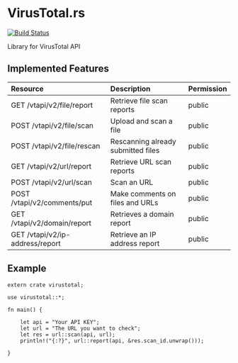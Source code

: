 # VirusTotal.rs

[![Build Status](https://travis-ci.org/owlinux1000/virustotal.rs.svg?branch=master)](https://travis-ci.org/owlinux1000/virustotal.rs)

Library for VirusTotal API

## Implemented Features

| Resource                        | Description                        | Permission |
|:--------------------------------|:-----------------------------------|:-----------|
| GET /vtapi/v2/file/report       | Retrieve file scan reports         | public     |
| POST /vtapi/v2/file/scan        | Upload and scan a file             | public     |
| POST /vtapi/v2/file/rescan      | Rescanning already submitted files | public     |
| GET /vtapi/v2/url/report        | Retrieve URL scan reports          | public     |
| POST /vtapi/v2/url/scan         | Scan an URL                        | public     |
| POST /vtapi/v2/comments/put     | Make comments on files and URLs    | public     |
| GET /vtapi/v2/domain/report     | Retrieves a domain report          | public     |
| GET /vtapi/v2/ip-address/report | Retrieve an IP address report      | public     |

## Example

```
extern crate virustotal;

use virustotal::*;

fn main() {

    let api = "Your API KEY";
    let url = "The URL you want to check";
    let res = url::scan(api, url);
    println!("{:?}", url::report(api, &res.scan_id.unwrap()));
    
}
```

